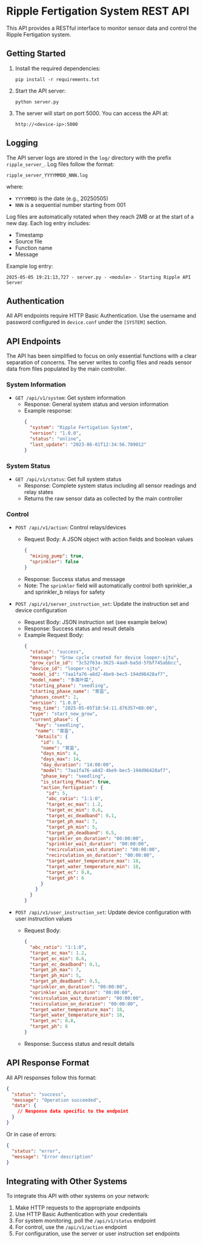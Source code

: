 # Ripple Fertigation System REST API

This API provides a RESTful interface to monitor sensor data and control the Ripple Fertigation system.

## Getting Started

1. Install the required dependencies:
   ```
   pip install -r requirements.txt
   ```

2. Start the API server:
   ```
   python server.py
   ```

3. The server will start on port 5000. You can access the API at:
   ```
   http://<device-ip>:5000
   ```

## Logging

The API server logs are stored in the `log/` directory with the prefix `ripple_server_`. Log files follow the format:
```
ripple_server_YYYYMMDD_NNN.log
```
where:
- `YYYYMMDD` is the date (e.g., 20250505)
- `NNN` is a sequential number starting from 001

Log files are automatically rotated when they reach 2MB or at the start of a new day. Each log entry includes:
- Timestamp
- Source file
- Function name
- Message

Example log entry:
```
2025-05-05 19:21:13,727 - server.py - <module> - Starting Ripple API Server
```

## Authentication

All API endpoints require HTTP Basic Authentication. Use the username and password configured in `device.conf` under the `[SYSTEM]` section.

## API Endpoints

The API has been simplified to focus on only essential functions with a clear separation of concerns. The server writes to config files and reads sensor data from files populated by the main controller.

### System Information

- `GET /api/v1/system`: Get system information
  - Response: General system status and version information
  - Example response:
    ```json
    {
      "system": "Ripple Fertigation System",
      "version": "1.0.0",
      "status": "online",
      "last_update": "2023-06-01T12:34:56.789012"
    }
    ```

### System Status

- `GET /api/v1/status`: Get full system status
  - Response: Complete system status including all sensor readings and relay states
  - Returns the raw sensor data as collected by the main controller

### Control

- `POST /api/v1/action`: Control relays/devices
  - Request Body: A JSON object with action fields and boolean values
    ```json
    {
      "mixing_pump": true,
      "sprinkler": false
    }
    ```
  - Response: Success status and message
  - Note: The `sprinkler` field will automatically control both sprinkler_a and sprinkler_b relays for safety

- `POST /api/v1/server_instruction_set`: Update the instruction set and device configuration
  - Request Body: JSON instruction set (see example below)
  - Response: Success status and result details
  - Example Request Body:
    ```json
    {
      "status": "success",
      "message": "Grow cycle created for device looper-sjtu",
      "grow_cycle_id": "3c52f63a-3625-4aa9-ba5d-5fbf745abbcc",
      "device_id": "looper-sjtu",
      "model_id": "7aa1fa76-a8d2-4be9-bec5-194d96428af7",
      "model_name": "多类叶菜",
      "starting_phase": "seedling",
      "starting_phase_name": "育苗",
      "phases_count": 2,
      "version": "1.0.0",
      "msg_time": "2025-05-05T10:54:11.876357+08:00",
      "type": "start_new_grow",
      "current_phase": {
        "key": "seedling",
        "name": "育苗",
        "details": {
          "id": 5,
          "name": "育苗",
          "days_min": 4,
          "days_max": 14,
          "day_duration": "14:00:00",
          "model": "7aa1fa76-a8d2-4be9-bec5-194d96428af7",
          "phase_key": "seedling",
          "is_starting_Phase": true,
          "action_fertigation": {
            "id": 5,
            "abc_ratio": "1:1:0",
            "target_ec_max": 1.2,
            "target_ec_min": 0.6,
            "target_ec_deadband": 0.1,
            "target_ph_max": 7,
            "target_ph_min": 5,
            "target_ph_deadband": 0.5,
            "sprinkler_on_duration": "00:00:00",
            "sprinkler_wait_duration": "00:00:00",
            "recirculation_wait_duration": "00:00:00",
            "recirculation_on_duration": "00:00:00",
            "target_water_temperature_max": 18,
            "target_water_temperature_min": 18,
            "target_ec": 0.8,
            "target_ph": 6
          }
        }
      }
    }
    ```

- `POST /api/v1/user_instruction_set`: Update device configuration with user instruction values
  - Request Body:
    ```json
    {
      "abc_ratio": "1:1:0",
      "target_ec_max": 1.2,
      "target_ec_min": 0.6,
      "target_ec_deadband": 0.1,
      "target_ph_max": 7,
      "target_ph_min": 5,
      "target_ph_deadband": 0.5,
      "sprinkler_on_duration": "00:00:00",
      "sprinkler_wait_duration": "00:00:00",
      "recirculation_wait_duration": "00:00:00",
      "recirculation_on_duration": "00:00:00",
      "target_water_temperature_max": 18,
      "target_water_temperature_min": 18,
      "target_ec": 0.8,
      "target_ph": 6
    }
    ```
  - Response: Success status and result details

## API Response Format

All API responses follow this format:
```json
{
  "status": "success",
  "message": "Operation succeeded",
  "data": {
    // Response data specific to the endpoint
  }
}
```

Or in case of errors:
```json
{
  "status": "error",
  "message": "Error description"
}
```

## Integrating with Other Systems

To integrate this API with other systems on your network:

1. Make HTTP requests to the appropriate endpoints
2. Use HTTP Basic Authentication with your credentials
3. For system monitoring, poll the `/api/v1/status` endpoint
4. For control, use the `/api/v1/action` endpoint
5. For configuration, use the server or user instruction set endpoints 